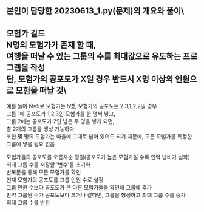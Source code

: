본인이 담당한 20230613_1.py(문제)의 개요와 풀이\
----------------------
모험가 길드\
N명의 모험가가 존재 할 때,\
여행을 떠날 수 있는 그룹의 수를 최대값으로 유도하는 프로그램을 작성\
단, 모험가의 공포도가 X일 경우 반드시 X명 이상의 인원으로 모험을 떠날 것\
----------------------
예를 들어 N=5로 모험가는 5명, 모험가의 공포도는 2,3,1,2,2일 경우\
그룹 1에 공포도가 1,2,3인 모험가를 한 명씩 넣고,\
그룹 2에는 공포도가 2인 남은 두 명을 넣게 되면,\
총 2개의 그룹을 생성 가능하다\
또한 몇 명의 모험가는 마을에 그대로 남아 있어도 되기 때문에, 모든 모험가를 특정한 그룹에 넣을 필요 없음





모험가들의 공포도를 오름차순 정렬(공포도가 높은 모험가일 수록 인력 낭비가 심화)\
최대 그룹 수를 저장할 '변수'를 초기화\
반복문을 통해 모든 모험가를 확인\
    현재 모험가의 공포도를 그룹 인원 수로 설정\
    그룹 인원 수보다 공포도가 큰 다른 모험가들을 확인해 그룹에 추가\
    만약 그룹원 수가 공포도보다 크거나 같다면, 그룹을 형성하고 최대 그룹 수를 증가\
최대 그룹 수를 반환